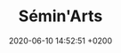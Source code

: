 ---
layout: event
title:  "Sémin'Arts"
date:   2020-06-10 14:52:51 +0200
categories: event juin-2020
img: seminarts.jpg
---